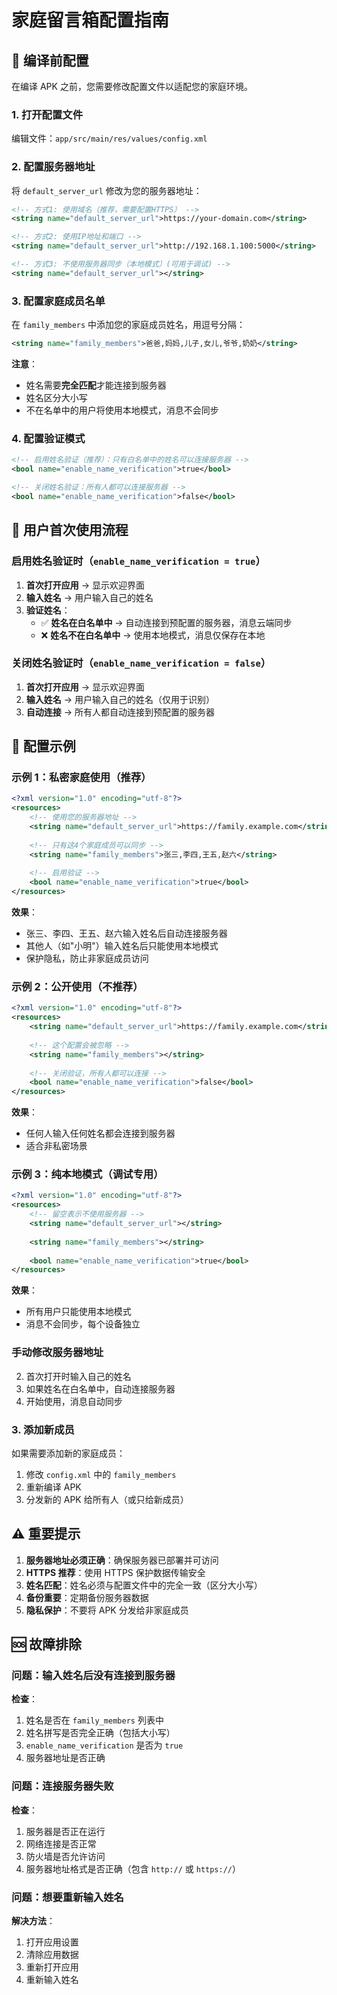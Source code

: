 # 家庭留言箱配置指南

## 📝 编译前配置

在编译 APK 之前，您需要修改配置文件以适配您的家庭环境。

### 1. 打开配置文件

编辑文件：`app/src/main/res/values/config.xml`

### 2. 配置服务器地址

将 `default_server_url` 修改为您的服务器地址：

```xml
<!-- 方式1: 使用域名（推荐，需要配置HTTPS） -->
<string name="default_server_url">https://your-domain.com</string>

<!-- 方式2: 使用IP地址和端口 -->
<string name="default_server_url">http://192.168.1.100:5000</string>

<!-- 方式3: 不使用服务器同步（本地模式）(可用于调试) -->
<string name="default_server_url"></string>
```

### 3. 配置家庭成员名单

在 `family_members` 中添加您的家庭成员姓名，用逗号分隔：

```xml
<string name="family_members">爸爸,妈妈,儿子,女儿,爷爷,奶奶</string>
```

**注意**：
- 姓名需要**完全匹配**才能连接到服务器
- 姓名区分大小写
- 不在名单中的用户将使用本地模式，消息不会同步

### 4. 配置验证模式

```xml
<!-- 启用姓名验证（推荐）：只有白名单中的姓名可以连接服务器 -->
<bool name="enable_name_verification">true</bool>

<!-- 关闭姓名验证：所有人都可以连接服务器 -->
<bool name="enable_name_verification">false</bool>
```

## 📱 用户首次使用流程

### 启用姓名验证时（`enable_name_verification = true`）

1. **首次打开应用** → 显示欢迎界面
2. **输入姓名** → 用户输入自己的姓名
3. **验证姓名**：
   - ✅ **姓名在白名单中** → 自动连接到预配置的服务器，消息云端同步
   - ❌ **姓名不在白名单中** → 使用本地模式，消息仅保存在本地

### 关闭姓名验证时（`enable_name_verification = false`）

1. **首次打开应用** → 显示欢迎界面
2. **输入姓名** → 用户输入自己的姓名（仅用于识别）
3. **自动连接** → 所有人都自动连接到预配置的服务器

## 🔧 配置示例

### 示例 1：私密家庭使用（推荐）

```xml
<?xml version="1.0" encoding="utf-8"?>
<resources>
    <!-- 使用您的服务器地址 -->
    <string name="default_server_url">https://family.example.com</string>
    
    <!-- 只有这4个家庭成员可以同步 -->
    <string name="family_members">张三,李四,王五,赵六</string>
    
    <!-- 启用验证 -->
    <bool name="enable_name_verification">true</bool>
</resources>
```

**效果**：
- 张三、李四、王五、赵六输入姓名后自动连接服务器
- 其他人（如"小明"）输入姓名后只能使用本地模式
- 保护隐私，防止非家庭成员访问

### 示例 2：公开使用（不推荐）

```xml
<?xml version="1.0" encoding="utf-8"?>
<resources>
    <string name="default_server_url">https://family.example.com</string>
    
    <!-- 这个配置会被忽略 -->
    <string name="family_members"></string>
    
    <!-- 关闭验证，所有人都可以连接 -->
    <bool name="enable_name_verification">false</bool>
</resources>
```

**效果**：
- 任何人输入任何姓名都会连接到服务器
- 适合非私密场景

### 示例 3：纯本地模式（调试专用）

```xml
<?xml version="1.0" encoding="utf-8"?>
<resources>
    <!-- 留空表示不使用服务器 -->
    <string name="default_server_url"></string>
    
    <string name="family_members"></string>
    
    <bool name="enable_name_verification">true</bool>
</resources>
```

**效果**：
- 所有用户只能使用本地模式
- 消息不会同步，每个设备独立


### 手动修改服务器地址
2. 首次打开时输入自己的姓名
3. 如果姓名在白名单中，自动连接服务器
4. 开始使用，消息自动同步

### 3. 添加新成员

如果需要添加新的家庭成员：
1. 修改 `config.xml` 中的 `family_members`
2. 重新编译 APK
3. 分发新的 APK 给所有人（或只给新成员）

## ⚠️ 重要提示

1. **服务器地址必须正确**：确保服务器已部署并可访问
2. **HTTPS 推荐**：使用 HTTPS 保护数据传输安全
3. **姓名匹配**：姓名必须与配置文件中的完全一致（区分大小写）
4. **备份重要**：定期备份服务器数据
5. **隐私保护**：不要将 APK 分发给非家庭成员

## 🆘 故障排除

### 问题：输入姓名后没有连接到服务器

**检查**：
1. 姓名是否在 `family_members` 列表中
2. 姓名拼写是否完全正确（包括大小写）
3. `enable_name_verification` 是否为 `true`
4. 服务器地址是否正确

### 问题：连接服务器失败

**检查**：
1. 服务器是否正在运行
2. 网络连接是否正常
3. 防火墙是否允许访问
4. 服务器地址格式是否正确（包含 `http://` 或 `https://`）

### 问题：想要重新输入姓名

**解决方法**：
1. 打开应用设置
2. 清除应用数据
3. 重新打开应用
4. 重新输入姓名





